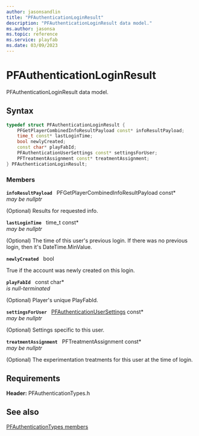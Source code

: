 ```yaml
---
author: jasonsandlin
title: "PFAuthenticationLoginResult"
description: "PFAuthenticationLoginResult data model."
ms.author: jasonsa
ms.topic: reference
ms.service: playfab
ms.date: 03/09/2023
---
```


# PFAuthenticationLoginResult  

PFAuthenticationLoginResult data model.  

## Syntax  
  
```cpp
typedef struct PFAuthenticationLoginResult {  
    PFGetPlayerCombinedInfoResultPayload const* infoResultPayload;  
    time_t const* lastLoginTime;  
    bool newlyCreated;  
    const char* playFabId;  
    PFAuthenticationUserSettings const* settingsForUser;  
    PFTreatmentAssignment const* treatmentAssignment;  
} PFAuthenticationLoginResult;  
```
  
### Members  
  
**`infoResultPayload`** &nbsp; PFGetPlayerCombinedInfoResultPayload const*  
*may be nullptr*  
  
(Optional) Results for requested info.
  
**`lastLoginTime`** &nbsp; time_t const*  
*may be nullptr*  
  
(Optional) The time of this user's previous login. If there was no previous login, then it's DateTime.MinValue.
  
**`newlyCreated`** &nbsp; bool  
  
True if the account was newly created on this login.
  
**`playFabId`** &nbsp; const char*  
*is null-terminated*  
  
(Optional) Player's unique PlayFabId.
  
**`settingsForUser`** &nbsp; [PFAuthenticationUserSettings](pfauthenticationusersettings.md) const*  
*may be nullptr*  
  
(Optional) Settings specific to this user.
  
**`treatmentAssignment`** &nbsp; PFTreatmentAssignment const*  
*may be nullptr*  
  
(Optional) The experimentation treatments for this user at the time of login.
  
  
## Requirements  
  
**Header:** PFAuthenticationTypes.h
  
## See also  
[PFAuthenticationTypes members](../pfauthenticationtypes_members.md)  

  
  
